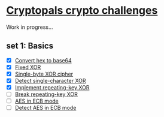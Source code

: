 # [Cryptopals crypto challenges](http://cryptopals.com/)

Work in progress...

## set 1: Basics

- [x] [Convert hex to base64](http://cryptopals.com/sets/1/challenges/1)
- [x] [Fixed XOR](http://cryptopals.com/sets/1/challenges/2)
- [x] [Single-byte XOR cipher](http://cryptopals.com/sets/1/challenges/3)
- [x] [Detect single-character XOR](http://cryptopals.com/sets/1/challenges/4)
- [x] [Implement repeating-key XOR](http://cryptopals.com/sets/1/challenges/5)
- [ ] [Break repeating-key XOR](http://cryptopals.com/sets/1/challenges/6)
- [ ] [AES in ECB mode](http://cryptopals.com/sets/1/challenges/7)
- [ ] [Detect AES in ECB mode](http://cryptopals.com/sets/1/challenges/8)